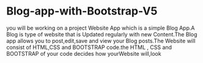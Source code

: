# Blog-app-with-Bootstrap-V5
you will be working on a project Website App which is a simple Blog App.A Blog is type of website that is Updated regularly with new Content.The Blog app allows you to post,edit,save and view your Blog posts.The Website will consist of HTML,CSS and BOOTSTRAP code.the HTML , CSS and BOOTSTRAP of your code decides how yourWebsite will,look 
